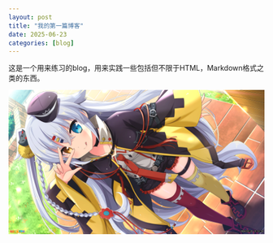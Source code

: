 ```yaml
---
layout: post         
title: "我的第一篇博客" 
date: 2025-06-23     
categories: [blog]    
---
```

这是一个用来练习的blog，用来实践一些包括但不限于HTML，Markdown格式之类的东西。

![来瑠](/assets/images/screenshot_20240220150154.png)
